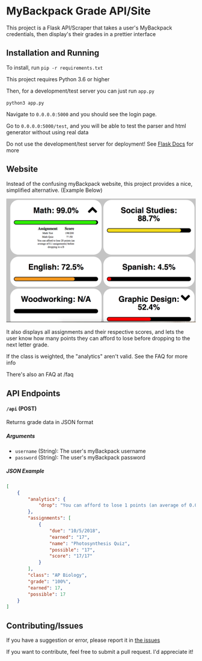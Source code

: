 # MyBackpack Grade API/Site

This project is a Flask API/Scraper that takes a user's MyBackpack credentials, then display's their grades in a prettier interface

## Installation and Running
To install, run 
`pip -r requirements.txt`

This project requires Python 3.6 or higher

Then, for a development/test server you can just run `app.py`

`python3 app.py`

Navigate to `0.0.0.0:5000` and you should see the login page.

Go to `0.0.0.0:5000/test`, and you will be able to test the parser and html generator without using real data

Do not use the development/test server for deployment! See [Flask Docs](http://flask.pocoo.org/docs/1.0/deploying/) for more

## Website
Instead of the confusing myBackpack website, this project provides a nice, simplified alternative. (Example Below)

![Example of grades](screenshots/example.png)

It also displays all assignments and their respective scores, and lets the user know how many points they can afford to lose before dropping to the next letter grade.

If the class is weighted, the "analytics" aren't valid. See the FAQ for more info

There's also an FAQ at /faq

## API Endpoints

#### `/api` (POST)
Returns grade data in JSON format
##### Arguments
   * `username` (String): The user's myBackpack username
   * `password` (String): The user's myBackpack password
##### JSON Example
````json
[
	{
		"analytics": {
			"drop": "You can afford to lose 1 points (an average of 0.06 assignments) before dropping to a B"
		},
		"assignments": [
			{
				"due": "10/5/2018",
				"earned": "17",
				"name": "Photosynthesis Quiz",
				"possible": "17",
				"score": "17/17"
			}
		],
		"class": "AP Biology",
		"grade": "100%",
		"earned": 17,
		"possible": 17
	}
]
````

## Contributing/Issues

If you have a suggestion or error, please report it in [the issues](https://github.com/katzrkool/mybackpack/issues)

If you want to contribute, feel free to submit a pull request. I'd appreciate it!